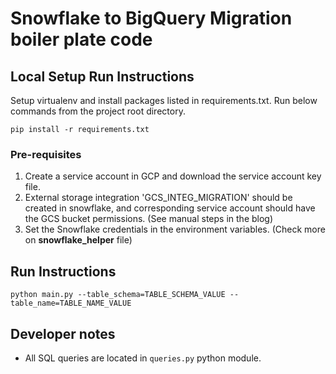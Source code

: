 # Snowflake to BigQuery Migration boiler plate code  

## Local Setup Run Instructions
Setup virtualenv and install packages listed in requirements.txt. 
Run below commands from the project root directory.

```text
pip install -r requirements.txt
```

### Pre-requisites
1. Create a service account in GCP and download the service account key file.
2. External storage integration 'GCS_INTEG_MIGRATION' should be created in snowflake, and corresponding service account should have the GCS bucket permissions. (See manual steps in the blog) 
3. Set the Snowflake credentials in the environment variables. (Check more on **snowflake_helper** file)

## Run Instructions
```text
python main.py --table_schema=TABLE_SCHEMA_VALUE --table_name=TABLE_NAME_VALUE 
```

## Developer notes
* All SQL queries are located in `queries.py` python module.
